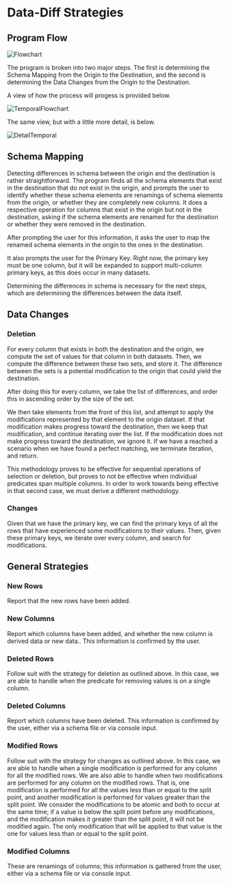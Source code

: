 # Data-Diff Strategies

## Program Flow

![Flowchart](/docs/flowchart.jpeg)

The program is broken into two major steps. The first is determining the Schema Mapping from the Origin to the Destination, and the second is determining the Data Changes from the Origin to the Destination.

A view of how the process will progess is provided below.

![TemporalFlowchart](/docs/temporalflowchart.jpeg)

The same view, but with a little more detail, is below.

![DetailTemporal](/docs/detailtemporal.jpeg)


## Schema Mapping
Detecting differences in schema between the origin and the destination is rather straightforward. The program finds all the schema elements that exist in the destination that do not exist in the origin, and prompts the user to identify whether these schema elements are renamings of schema elements from the origin, or whether they are completely new columns. It does a respective operation for columns that exist in the origin but not in the destination, asking if the schema elements are renamed for the destination or whether they were removed in the destination. 

After prompting the user for this information, it asks the user to map the renamed schema elements in the origin to the ones in the destination. 

It also prompts the user for the Primary Key. Right now, the primary key must be one column, but it will be expanded to support multi-column primary keys, as this does occur in many datasets.

Determining the differences in schema is necessary for the next steps, which are determining the differences between the data itself. 

## Data Changes
### Deletion
For every column that exists in both the destination and the origin, we compute the set of values for that column in both datasets. Then, we compute the difference between these two sets, and store it. The difference between the sets is a potential modification to the origin that could yield the destination. 

After doing this for every column, we take the list of differences, and order this in ascending order by the size of the set. 

We then take elements from the front of this list, and attempt to apply the modifications represented by that element to the origin dataset. If that modification makes progress toward the destination, then we keep that modification, and continue iterating over the list. If the modification does not make progress toward the destination, we ignore it. If we have a reached a scenario when we have found a perfect matching, we terminate iteration, and return. 

This methodology proves to be effective for sequential operations of selection or deletion, but proves to not be effective when individual predicates span multiple columns. In order to work towards being effective in that second case, we must derive a different methodology. 

### Changes
Given that we have the primary key, we can find the primary keys of all the rows that have experienced some modifications to their values. Then, given these primary keys, we iterate over every column, and search for modifications. 

## General Strategies
### New Rows
Report that the new rows have been added.

### New Columns
Report which columns have been added, and whether the new column is derived data or new data.. This information is confirmed by the user.

### Deleted Rows
Follow suit with the strategy for deletion as outlined above.
In this case, we are able to handle when the predicate for removing values is on a single column.

### Deleted Columns
Report which columns have been deleted. This information is confirmed by the user, either via a schema file or via console input.

### Modified Rows
Follow suit with the strategy for changes as outlined above.
In this case, we are able to handle when a single modification is performed for any column for all the modified rows.
We are also able to handle when two modifications are performed for any column on the modified rows. That is, one modification is performed for all the values less than or equal to the split point, and another modification is performed for values greater than the split point. We consider the modifications to be atomic and both to occur at the same time; if a value is below the split point before any modifications, and the modification makes it greater than the split point, it will not be modified again. The only modification that will be applied to that value is the one for values less than or equal to the split point.

### Modified Columns
These are renamings of columns; this information is gathered from the user, either via a schema file or via console input.
